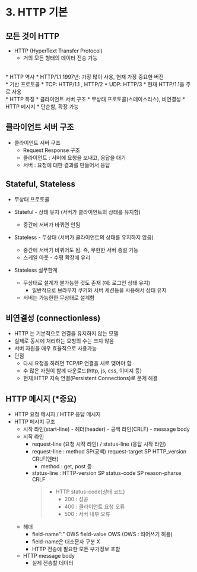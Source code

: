 # 3. HTTP 기본

## 모든 것이 HTTP
* HTTP (HyperText Transfer Protocol)
  * 거의 모든 형태의 데이터 전송 가능
<br>
* HTTP 역사
  * HTTP/1.1 1997년: 가장 많이 사용, 현재 가장 중요한 버전
<br>
* 기반 프로토콜
  * TCP: HTTP/1.1 , HTTP/2
  * UDP: HTTP/3
  * 현재 HTTP/1.1을 주로 사용
<br>
* HTTP 특징
  * 클라이언트 서버 구조
  * 무상태 프로토콜(스테이스리스), 비연결성
  * HTTP 메시지
  * 단순함, 확장 가능

## 클라이언트 서버 구조
* 클라이언트 서버 구조
  * Request Response 구조
  * 클라이언트 : 서버에 요청을 보내고, 응답을 대기
  * 서버 : 요청에 대한 결과를 만들어서 응답


## Stateful, Stateless
* 무상태 프로토콜

* Stateful - 상태 유지 (서버가 클라이언트의 상태를 유지함)
  * 중간에 서버가 바뀌면 안됨
* Stateless - 무상태 (서버가 클라이언트의 상태를 유지하지 않음)
  * 중간에 서버가 바뀌어도 됨. 즉, 무한한 서버 증설 가능
  * 스케일 아웃 - 수평 확장에 유리

* Stateless 실무한계
  * 무상태로 설계가 불가능한 것도 존재 (예: 로그인 상태 유지)
    * 일반적으로 브라우저 쿠키와 서버 세션등을 사용해서 상태 유지
  * 서버는 가능한한 무상태로 설계함


## 비연결성 (connectionless)
* HTTP 는 기본적으로 연결을 유지하지 않는 모델
* 실제로 동시에 처리하는 요청의 수는 크지 않음
* 서버 자원을 매우 효율적으로 사용가능
* 단점
  * 다시 요청을 하려면 TCP/IP 연결을 새로 맺어야 함
  * 수 많은 자원이 함께 다운로드(http, js, css, 이미지 등)
  * 현재 HTTP 지속 연결(Persistent Connections)로 문제 해결


## HTTP 메시지 (*중요)
* HTTP 요청 메시지 / HTTP 응답 메시지
* HTTP 메시지 구조
  * 시작 라인(start-line) - 헤더(header) - 공백 라인(CRLF) - message body
  * 시작 라인
    * request-line (요청 시작 라인) / status-line (응답 시작 라인)
    * request-line : method SP(공백) request-target SP HTTP_version CRLF(엔터)
      * method : get, post 등
    * status-line : HTTP-version SP status-code SP reason-pharse CRLF
      > * HTTP status-code(상태 코드)
      >   * 200 : 성공
      >   * 400 : 클라이언트 요청 오류
      >   * 500 : 서버 내부 오류
  * 헤더
    * field-name":" OWS field-value OWS (OWS : 띄어쓰기 허용)
    * field-name은 대소문자 구분 X
    * HTTP 전송에 필요한 모든 부가정보 포함
  * HTTP message body
    * 실제 전송할 데이터